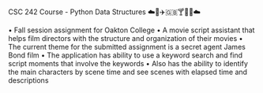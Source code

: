 CSC 242 Course - Python Data Structures ☁️🎥✈️🇬🇧🍸🚤💼☁️

• Fall session assignment for Oakton College
• A movie script assistant that helps film directors with the structure and organization of their movies
• The current theme for the submitted assignment is a secret agent James Bond film
• The application has ability to use a keyword search and find script moments that involve the keywords
• Also has the ability to identify the main characters by scene time and see scenes with elapsed time and descriptions
